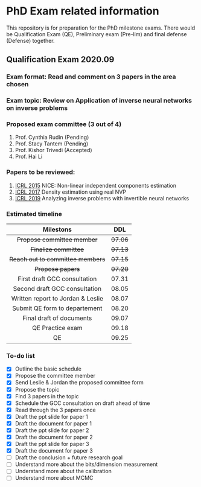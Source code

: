 # PhD Exam related information
This repository is for preparation for the PhD milestone exams. There would be Qualification Exam (QE), 
Preliminary exam (Pre-lim) and final defense (Defense) together.

## Qualification Exam 2020.09
### Exam format: Read and comment on 3 papers in the area chosen
### Exam topic: Review on Application of inverse neural networks on inverse problems

### Proposed exam committee (3 out of 4)
1. Prof. Cynthia Rudin (Pending)
2. Prof. Stacy Tantem (Pending)
3. Prof. Kishor Trivedi (Accepted)
4. Prof. Hai Li

### Papers to be reviewed:
1. [ICRL 2015](./QE/papers/Non-linear%20Independent%20component%20estimation.pdf) NICE: Non-linear independent components estimation 
2. [ICRL 2017](./QE/papers/Density%20Estimation%20Real%20NVP.pdf) Density estimation using real NVP 
3. [ICRL 2019](./QE/papers/Analyzing%20Inverse%20Problems%20with%20Invertible%20Neural%20Networks.pdf) Analyzing inverse problems with invertible neural networks

### Estimated timeline
| Milestons | DDL |
|:---------:|:-----:|
| ~~Propose committee member~~ |~~07.06~~|
| ~~Finalize committee~~ |      ~~07.13~~|
| ~~Reach out to committee members~~| ~~07.15~~ |
| ~~Propose papers~~ | ~~07.20~~ |
| First draft GCC consultation | 07.31 |
| Second draft GCC consultation | 08.05 |
| Written report to Jordan & Leslie | 08.07 |
| Submit QE form to departement | 08.20 |
| Final draft of documents | 09.07 |
| QE Practice exam | 09.18 |
| QE | 09.25|

### To-do list
- [x] Outline the basic schedule
- [x] Propose the committee member
- [x] Send Leslie & Jordan the proposed committee form
- [x] Propose the topic
- [x] Find 3 papers in the topic
- [x] Schedule the GCC consultation on draft ahead of time 
- [x] Read through the 3 papers once
- [x] Draft the ppt slide for paper 1
- [x] Draft the document for paper 1
- [x] Draft the ppt slide for paper 2
- [x] Draft the document for paper 2
- [x] Draft the ppt slide for paper 3
- [x] Draft the document for paper 3
- [ ] Draft the conclusion + future research goal
- [ ] Understand more about the bits/dimension measurement
- [ ] Understand more about the calibration 
- [ ] Understand more about MCMC
